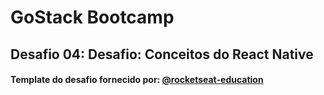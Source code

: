 # GoStack Bootcamp

## Desafio 04: Desafio: Conceitos do React Native

#### Template do desafio fornecido por: [@rocketseat-education](https://github.com/rocketseat-education)
